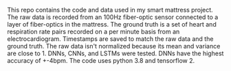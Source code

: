 This repo contains the code and data used in my smart mattress project.
The raw data is recorded from an 100Hz fiber-optic sensor connected to a layer of fiber-optics in the mattress. The ground truth is a set of heart and respiration rate pairs recorded on a per minute basis from an electrocardiogram. Timestamps are saved to match the raw data and the ground truth. The raw data isn't normalized because its mean and variance are close to 1.
DNNs, CNNs, and LSTMs were tested. DNNs have the highest accuracy of +-4bpm.
The code uses python 3.8 and tensorflow 2.
